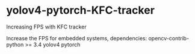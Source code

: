 # yolov4-pytorch-KFC-tracker
Increasing FPS with KFC tracker

Increase the FPS for embedded systems,
dependencies:
opencv-contrib-python >= 3.4
yolov4 pytorch
